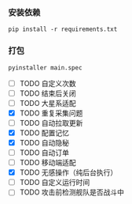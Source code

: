### 安装依赖
```shell
pip install -r requirements.txt
```

### 打包
```shell
pyinstaller main.spec
```

- [ ]  TODO 自定义次数
- [ ]  TODO 结束后关闭
- [ ]  TODO 大星系适配
- [x]  TODO 重复采集问题
- [ ]  TODO 自动拉取更新
- [x]  TODO 配置记忆
- [x]  TODO 自动隐秘
- [ ]  TODO 自动订单
- [ ]  TODO 移动端适配
- [x]  TODO 无感操作（纯后台执行）
- [ ]  TODO 自定义运行时间
- [ ]  TODO 攻击前检测舰队是否战斗中